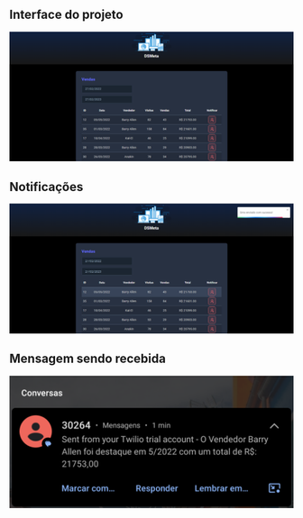 ## Interface do projeto

<img src="imagens_readme/WM-Screenshots-20230227215520.png"></img>

## Notificações
<img src="imagens_readme/WM-Screenshots-20230227215906.png"></img>

## Mensagem sendo recebida
<img src="imagens_readme/Screenshot_20230227-220100-961.png"></img>
